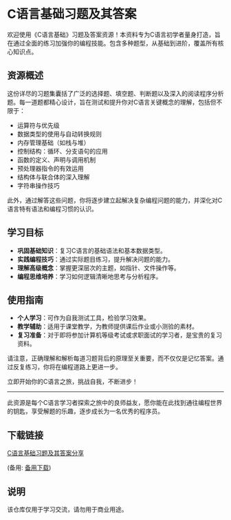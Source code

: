 # C语言基础习题及其答案

欢迎使用《C语言基础》习题及答案资源！本资料专为C语言初学者量身打造，旨在通过全面的练习加强你的编程技能。包含多种题型，从基础到进阶，覆盖所有核心知识点。

## 资源概述

这份详尽的习题集囊括了广泛的选择题、填空题、判断题以及深入的阅读程序分析题。每一道题都精心设计，旨在测试和提升你对C语言关键概念的理解，包括但不限于：

- 运算符与优先级
- 数据类型的使用与自动转换规则
- 内存管理基础（如栈与堆）
- 控制结构：循环、分支语句的应用
- 函数的定义、声明与调用机制
- 预处理器指令的有效运用
- 结构体与联合体的深入理解
- 字符串操作技巧

此外，通过解答这些问题，你将逐步建立起解决复杂编程问题的能力，并深化对C语言特有语法和编程习惯的认识。

## 学习目标

- **巩固基础知识**：复习C语言的基础语法和基本数据类型。
- **实践编程技巧**：通过实际题目练习，提升解决问题的能力。
- **理解高级概念**：掌握更深层次的主题，如指针、文件操作等。
- **编程思维培养**：学习如何逻辑清晰地思考与分析程序。

## 使用指南

- **个人学习**：可作为自我测试工具，检验学习效果。
- **教学辅助**：适用于课堂教学，为教师提供课后作业或小测验的素材。
- **复习准备**：对于即将参加计算机等级考试或求职面试的学习者，是宝贵的复习资料。

请注意，正确理解和解析每道习题背后的原理至关重要，而不仅仅是记忆答案。通过反复练习，你将在编程道路上更进一步。

立即开始你的C语言之旅，挑战自我，不断进步！

---

此资源是每个C语言学习者探索之旅中的良师益友，愿你能在此找到通往编程世界的钥匙，享受解题的乐趣，逐步成长为一名优秀的程序员。

## 下载链接
[C语言基础习题及其答案分享](https://pan.quark.cn/s/40d4c1539ff9) 

(备用: [备用下载](https://pan.baidu.com/s/1lNCB1xNzeuRuevzw0gzhmw?pwd=1234))

## 说明

该仓库仅用于学习交流，请勿用于商业用途。
